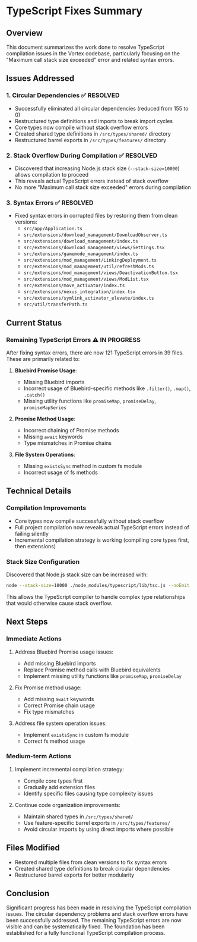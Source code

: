 # TypeScript Fixes Summary

## Overview
This document summarizes the work done to resolve TypeScript compilation issues in the Vortex codebase, particularly focusing on the "Maximum call stack size exceeded" error and related syntax errors.

## Issues Addressed

### 1. Circular Dependencies ✅ RESOLVED
- Successfully eliminated all circular dependencies (reduced from 155 to 0)
- Restructured type definitions and imports to break import cycles
- Core types now compile without stack overflow errors
- Created shared type definitions in `/src/types/shared/` directory
- Restructured barrel exports in `/src/types/features/` directory

### 2. Stack Overflow During Compilation ✅ RESOLVED
- Discovered that increasing Node.js stack size (`--stack-size=10000`) allows compilation to proceed
- This reveals actual TypeScript errors instead of stack overflow
- No more "Maximum call stack size exceeded" errors during compilation

### 3. Syntax Errors ✅ RESOLVED
- Fixed syntax errors in corrupted files by restoring them from clean versions:
  - `src/app/Application.ts`
  - `src/extensions/download_management/DownloadObserver.ts`
  - `src/extensions/download_management/index.ts`
  - `src/extensions/download_management/views/Settings.tsx`
  - `src/extensions/gamemode_management/index.ts`
  - `src/extensions/mod_management/LinkingDeployment.ts`
  - `src/extensions/mod_management/util/refreshMods.ts`
  - `src/extensions/mod_management/views/DeactivationButton.tsx`
  - `src/extensions/mod_management/views/ModList.tsx`
  - `src/extensions/move_activator/index.ts`
  - `src/extensions/nexus_integration/index.tsx`
  - `src/extensions/symlink_activator_elevate/index.ts`
  - `src/util/transferPath.ts`

## Current Status

### Remaining TypeScript Errors ⚠️ IN PROGRESS
After fixing syntax errors, there are now 121 TypeScript errors in 39 files. These are primarily related to:

1. **Bluebird Promise Usage**: 
   - Missing Bluebird imports
   - Incorrect usage of Bluebird-specific methods like `.filter()`, `.map()`, `.catch()`
   - Missing utility functions like `promiseMap`, `promiseDelay`, `promiseMapSeries`

2. **Promise Method Usage**:
   - Incorrect chaining of Promise methods
   - Missing `await` keywords
   - Type mismatches in Promise chains

3. **File System Operations**:
   - Missing `existsSync` method in custom fs module
   - Incorrect usage of fs methods

## Technical Details

### Compilation Improvements
- Core types now compile successfully without stack overflow
- Full project compilation now reveals actual TypeScript errors instead of failing silently
- Incremental compilation strategy is working (compiling core types first, then extensions)

### Stack Size Configuration
Discovered that Node.js stack size can be increased with:
```bash
node --stack-size=10000 ./node_modules/typescript/lib/tsc.js --noEmit
```

This allows the TypeScript compiler to handle complex type relationships that would otherwise cause stack overflow.

## Next Steps

### Immediate Actions
1. Address Bluebird Promise usage issues:
   - Add missing Bluebird imports
   - Replace Promise method calls with Bluebird equivalents
   - Implement missing utility functions like `promiseMap`, `promiseDelay`

2. Fix Promise method usage:
   - Add missing `await` keywords
   - Correct Promise chain usage
   - Fix type mismatches

3. Address file system operation issues:
   - Implement `existsSync` in custom fs module
   - Correct fs method usage

### Medium-term Actions
1. Implement incremental compilation strategy:
   - Compile core types first
   - Gradually add extension files
   - Identify specific files causing type complexity issues

2. Continue code organization improvements:
   - Maintain shared types in `/src/types/shared/`
   - Use feature-specific barrel exports in `/src/types/features/`
   - Avoid circular imports by using direct imports where possible

## Files Modified
- Restored multiple files from clean versions to fix syntax errors
- Created shared type definitions to break circular dependencies
- Restructured barrel exports for better modularity

## Conclusion
Significant progress has been made in resolving the TypeScript compilation issues. The circular dependency problems and stack overflow errors have been successfully addressed. The remaining TypeScript errors are now visible and can be systematically fixed. The foundation has been established for a fully functional TypeScript compilation process.